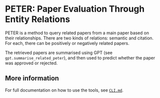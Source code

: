 # PETER: Paper Evaluation Through Entity Relations

PETER is a method to query related papers from a main paper based on their
relationships. There are two kinds of relations: semantic and citation. For each, there
can be positively or negatively related papers.

The retrieved papers are summarised using GPT (see `gpt.summarise_related_peter`), and
then used to predict whether the paper was approved or rejected.

## More information

For full documentation on how to use the tools, see [`CLI.md`](./CLI.md).
